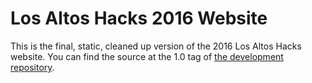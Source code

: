 # Los Altos Hacks 2016 Website

This is the final, static, cleaned up version of the 2016 Los Altos Hacks website. You can find the source at the 1.0 tag of [the development repository](https://github.com/losaltoshacks/losaltoshacks.com-develop/tree/1.0).
